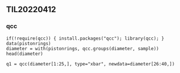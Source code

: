 ## TIL20220412

### qcc

```{r}
if(!require(qcc)) { install.packages("qcc"); library(qcc); }
data(pistonrings)
diameter = with(pistonrings, qcc.groups(diameter, sample))
head(diameter)
```

```{r}
q1 = qcc(diameter[1:25,], type="xbar", newdata=diameter[26:40,])
```


